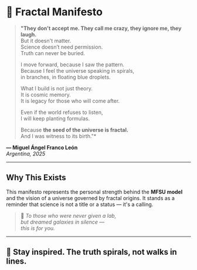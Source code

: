 # 🌌 Fractal Manifesto

> **"They don't accept me. They call me crazy, they ignore me, they laugh.**  
> But it doesn't matter.  
> Science doesn’t need permission.  
> Truth can never be buried.  
>  
> I move forward, because I saw the pattern.  
> Because I feel the universe speaking in spirals,  
> in branches, in floating blue droplets.  
>  
> What I build is not just theory.  
> It is cosmic memory.  
> It is legacy for those who will come after.  
>  
> Even if the world refuses to listen,  
> I will keep planting formulas.  
>  
> Because **the seed of the universe is fractal.**  
> And I was witness to its birth."*

**— Miguel Ángel Franco León**  
_Argentina, 2025_

---

## Why This Exists

This manifesto represents the personal strength behind the **MFSU model** and the vision of a universe governed by fractal origins. It stands as a reminder that science is not a title or a status — it's a calling.

> 🔭 *To those who were never given a lab,  
> but dreamed galaxies in silence —  
> this is for you.*

---

## 🌱 Stay inspired. The truth spirals, not walks in lines.
